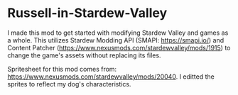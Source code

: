 # Russell-in-Stardew-Valley

I made this mod to get started with modifying Stardew Valley and games as a whole. This utilizes Stardew Modding API (SMAPI: https://smapi.io/) and Content Patcher (https://www.nexusmods.com/stardewvalley/mods/1915) to change the game's assets without replacing its files. 

Spritesheet for this mod comes from: https://www.nexusmods.com/stardewvalley/mods/20040. I editted the sprites to reflect my dog's characteristics.
